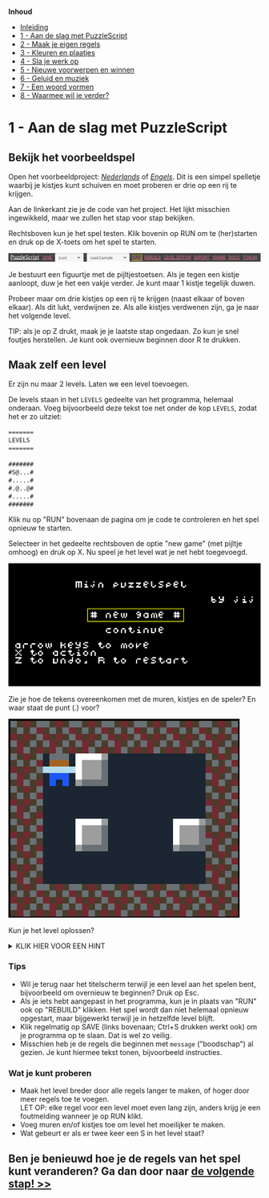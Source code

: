 **Inhoud**

- [Inleiding](index.md)
- [1 - Aan de slag met PuzzleScript](1-aan-de-slag-met-puzzlescript.md)
- [2 - Maak je eigen regels](2-maak-je-eigen-regels.md)
- [3 - Kleuren en plaatjes](3-kleuren-en-plaatjes.md)
- [4 - Sla je werk op](4-sla-je-werk-op.md)
- [5 - Nieuwe voorwerpen en winnen](5-nieuwe-voorwerpen-en-winnen.md)
- [6 - Geluid en muziek](6-geluid.md)
- [7 - Een woord vormen](7-een-woord-vormen.md)
- [8 - Waarmee wil je verder?](8-waarmee-verder.md)

# 1 - Aan de slag met PuzzleScript

## Bekijk het voorbeeldspel

Open het voorbeeldproject: <a href='https://www.puzzlescript.net/editor.html?hack=e72bf94dcf4bad6eeb92ffa10ba5ea83' target='_blank'><em>Nederlands</em></a> of <a href='https://www.puzzlescript.net/editor.html?hack=50fade8d1191502bd95afa366528393b' target='_blank'><em>Engels</em></a>. Dit is een simpel spelletje waarbij je kistjes kunt schuiven en moet proberen er drie op een rij te krijgen.

Aan de linkerkant zie je de code van het project. Het lijkt misschien ingewikkeld, maar we zullen het stap voor stap bekijken.

Rechtsboven kun je het spel testen. Klik bovenin op RUN om te (her)starten en druk op de X-toets om het spel te starten.

<img src="images/puzzlescript-header-run.png" />

Je bestuurt een figuurtje met de pijltjestoetsen. Als je tegen een kistje aanloopt, duw je het een vakje verder. Je kunt maar 1 kistje tegelijk duwen.

Probeer maar om drie kistjes op een rij te krijgen (naast elkaar of boven elkaar). Als dit lukt, verdwijnen ze. Als alle kistjes verdwenen zijn, ga je naar het volgende level.

TIP: als je op Z drukt, maak je je laatste stap ongedaan. Zo kun je snel foutjes herstellen. Je kunt ook overnieuw beginnen door R te drukken.

## Maak zelf een level

Er zijn nu maar 2 levels. Laten we een level toevoegen.

De levels staan in het `LEVELS` gedeelte van het programma, helemaal onderaan. Voeg bijvoorbeeld deze tekst toe net onder de kop `LEVELS`, zodat het er zo uitziet:

```
=======
LEVELS
=======

#######
#S@...#
#.....#
#.@..@#
#.....#
#######
```

Klik nu op "RUN" bovenaan de pagina om je code te controleren en het spel opnieuw te starten.

Selecteer in het gedeelte rechtsboven de optie "new game" (met pijltje omhoog) en druk op X. Nu speel je het level wat je net hebt toegevoegd.

<img src="images/titlescreen-new-game.png" width="550" />

Zie je hoe de tekens overeenkomen met de muren, kistjes en de speler? En waar staat de punt (.) voor?

<img src="images/new-level.png" />

Kun je het level oplossen?
<details><summary>KLIK HIER VOOR EEN HINT</summary>Schuif het bovenste kistje helemaal naar rechts. Schuif dan het kistje linksonder 1 vakje naar boven en dan helemaal naar rechts.</details>

### Tips
- Wil je terug naar het titelscherm terwijl je een level aan het spelen bent, bijvoorbeeld om overnieuw te beginnen? Druk op Esc.
- Als je iets hebt aangepast in het programma, kun je in plaats van "RUN" ook op "REBUILD" klikken. Het spel wordt dan niet helemaal opnieuw opgestart, maar bijgewerkt terwijl je in hetzelfde level blijft.
- Klik regelmatig op SAVE (links bovenaan; Ctrl+S drukken werkt ook) om je programma op te slaan. Dat is wel zo veilig.
- Misschien heb je de regels die beginnen met `message` ("boodschap") al gezien. Je kunt hiermee tekst tonen, bijvoorbeeld instructies.

### Wat je kunt proberen ###
- Maak het level breder door alle regels langer te maken, of hoger door meer regels toe te voegen.<br/>LET OP: elke regel voor een level moet even lang zijn, anders krijg je een foutmelding wanneer je op RUN klikt.
- Voeg muren en/of kistjes toe om level het moeilijker te maken.
- Wat gebeurt er als er twee keer een S in het level staat?

## Ben je benieuwd hoe je de regels van het spel kunt veranderen? Ga dan door naar [de volgende stap! >>](2-maak-je-eigen-regels.md)
